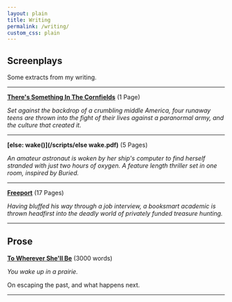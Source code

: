 ```yaml
---
layout: plain
title: Writing
permalink: /writing/
custom_css: plain
---
```


**Screenplays**
---

Some extracts from my writing. 

---

**[There's Something In The Cornfields](/scripts/cornfields.pdf)**
(1 Page)

*Set against the backdrop of a crumbling middle America, four runaway teens are thrown into the fight of their lives against a paranormal army, and the culture that created it.*

---

**[else: wake()](/scripts/else wake.pdf)**
(5 Pages)

*An amateur astronaut is woken by her ship's computer to find herself stranded with just two hours of oxygen. A feature length thriller set in one room, inspired by Buried.*

---

**[Freeport](/scripts/freeport.pdf)**
(17 Pages)

*Having bluffed his way through a job interview, a booksmart academic is thrown headfirst into the deadly world of privately funded treasure hunting.*

---

**Prose**
---

**[To Wherever She'll Be](/prose/towherever)** (3000 words)

*You wake up in a prairie.*

On escaping the past, and what happens next.

---